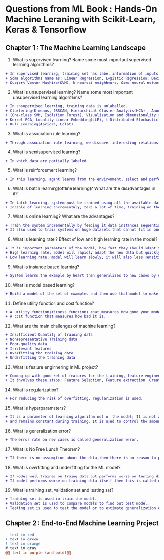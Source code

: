 # Questions from ML Book : Hands-On Machine Leraning with Scikit-Learn, Keras & Tensorflow 

## **Chapter 1 : The Machine Learning Landscape**

1. What is supervised learning? Name some most important supervised learning algorithms?
```diff
+ In supervised learning, training set has label information of inputs. 
+ Some algorithms name as: Linear Regression, Logistic Regression, Decision Tree, Random Forests, 
+ Support Vector Machine(SVM), k-nearest neighbours, Some neural networks.
```

2. What is unsupervised learning? Name some most important unsupervised learning algorithms?
```diff
+ In unsupervised learning, training data is unlabelled.
+ Clustering(K-means, DBSCAN, Hierarchical Cluster Analysis(HCA)), Anomaly Detection and novelty Detection
+ (One-class SVM, Isolation Forest), Visualization and dimensionality reduction ( Principal Component Analysis (PCA),
+ Kernel PCA, Locality Linear Embedding(LLE), t-Distributed Stochastic Neighbour Embedding(t-SNE)), Association
+ Rule Learning(Apriori, Eclat)
```

3. What is association rule learning?
```diff
+ Through association rule learning, we discover interesting relations between attributes in large amounts of data.
```

4. What is semisupervised learning?
```diff
+ In which data are partially labeled
```

5. What is reinforcement learning?
```diff
+ In this learning, agent learns from the environment, select and perform actions and get rewards(punishment) in return. 
```

6. What is batch learning(offline learning)? What are the disadvantages in it?
```diff
+ In batch learning, system must be trained using all the available data. 
+ Incable of learning incrementaly, take a lot of time, training on the full set requires a lot of computing resources.
```
7. What is online learning? What are the advantages?
```diff
+ Train the system incrementally by feeding it data instances sequentially, either individually or in small groups(mini batches). 
+ It also used to train systems on huge datasets that cannot fit in one machine memory.Then divide the datasets into parts and perform training.
```
8. What is learning rate ? Effect of low and high learning rate in the model?
```diff
+ It is important parameters of the model, how fast they should adapt to changing data; this is called learning rate.
+ High learning rate, model will rapidly adapt the new data but quickly forget to old data.
+ Low learning rate, model will learn slowly, it will also less sensitive to noise in the new data.
```

9. What is instance based learning? 
```diff
+ System learns the example by heart then generalizes to new cases by using a similarity measure to compare them to the learned examples.
```

10. What is model based learning?
```diff
+ Build a model of the set of examples and then use that model to make predictions.
```
11. Define utility function and cost function?

```diff
+ A utility function(fitness function) that measures how good your model is.
+ A cost function that measures how bad it is.
```
12. What are the main challenges of machine learning?

```diff
+ Insufficient Quantity of training data
+ Nonrepresentative Training data
+ Poor-quality data
+ Irrelevant features
+ Overfitting the training data
+ Underfitting the training data
```

13. What is feature enginnering in ML project?

```diff
+ Coming up with good set of features for the training, feature engineering take place.
+ It involves these steps: Feature Selection, Feature extraction, Creating new features by gathering new data
```

14. What is regularization?

```diff
+ For reducing the risk of overfitting, regularization is used.
```

15. What is hyperparameters?

```diff
+ It is a parameter of learning algorithm not of the model; It is not affected by the learning algorithm itself; it must be set prior training
+ and remains constant during training. It is used to control the amount of regularization to apply during learning.
```

16. What is generalization error?

```diff
+ The error rate on new cases is called generalization error.
```

17. What is No Free Lunch Theorem?

```diff
+ If there is no assumption about the data,then there is no reason to prefer one model over any other.
```

18. What is overfitting and underfitting for the ML model?

```diff
+ If model well trained on traing data but performs worse on testing data then it is called overfitting.
+ If model performs worse on training data itself then this is called underfitting.
```
19. What is training set, validation set and testing set?

```diff
+ Training set is used to train the model.
+ Validation set is used to compare models to find out best model.
+ Testing set is used to test the model or to estimate generalization error on new instances.
```



## **Chapter 2 : End-to-End Machine Learning Project**



```diff
- text in red
+ text in green
! text in orange
# text in gray
@@ text in purple (and bold)@@
```
